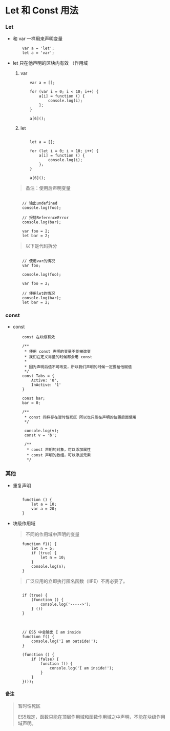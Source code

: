 # Let 和 Const 用法

### Let
- 和 var 一样用来声明变量

    ```
        var a = 'let';
        let a = 'var';
    ``` 

- let 只在他声明的区块内有效 （作用域

    1. var
        
        ```
            var a = [];

            for (var i = 0; i < 10; i++) {
                a[i] = function () {
                    console.log(i);
                };
            }
            
            a[6]();
        
        ``` 

    1. let

        ```
        
            let a = [];

            for (let i = 0; i < 10; i++) {
                a[i] = function () {
                    console.log(i);
                };
            }
            
            a[6]();
        
        ``` 

    > 备注：使用后声明变量

    ```
        
        // 输出undefined
        console.log(foo);

        // 报错ReferenceError
        console.log(bar);

        var foo = 2;
        let bar = 2;

    ```

    > 以下是代码拆分

    ```

        // 使用var的情况
        var foo;

        console.log(foo);

        var foo = 2;

        // 使用let的情况
        console.log(bar);
        let bar = 2;

    ```


### const
- const

    ```
        const 在块级有效

        /**
         * 使用 const 声明的变量不能被改变
         * 我们在定义常量的时候都会用 const
         * 
         * 因为声明后值不可改变，所以我们声明的时候一定要给他赋值 
         */
        const Tabs = {
            Active: '0',
            InActive: '1'
        }

        const bar;
        bar = 0;

        /**
         * const 同样存在暂时性死区 所以也只能在声明的位置后面使用
         */

         console.log(v);
         const v = 'b';

         /**
          * const 声明的对象，可以添加属性
          * const 声明的数组，可以添加元素
          */

    ```
### 其他
- 重复声明

    ```

        function () {
            let a = 10;
            var a = 20;
        }

    ```

- 块级作用域

    > 不同的作用域中声明的变量

    ```
        function f1() {
            let n = 5;
            if (true) {
                let n = 10;
            }
            console.log(n);
        }
    ```

    > 广泛应用的立即执行匿名函数（IIFE）不再必要了。

    ```

        if (true) {
            (function () {
                console.log('----->');
            } ())
        }



        // ES5 中会输出 I am inside
        function f() {
            console.log('I am outside!');
        }

        (function () {
            if (false) {
                function f() {
                    console.log('I am inside!');
                }
            }
        }());

    ```



#### 备注
> 暂时性死区
>
> ES5规定，函数只能在顶层作用域和函数作用域之中声明，不能在块级作用域声明。
